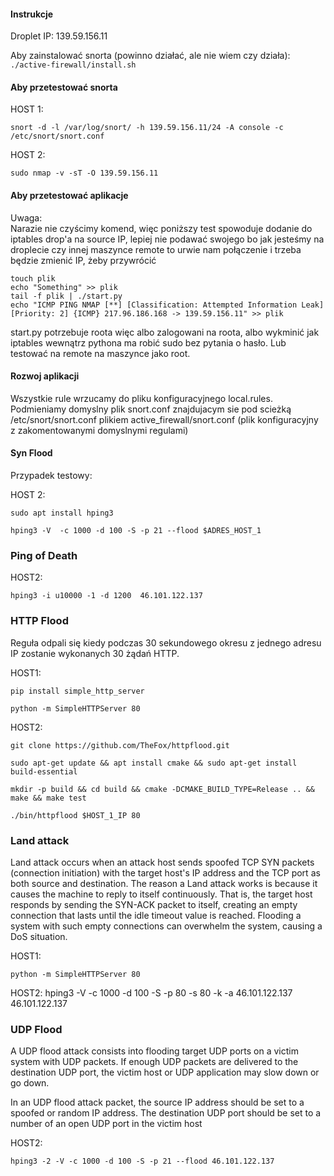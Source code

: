 #### Instrukcje

Droplet IP: 139.59.156.11

Aby zainstalować snorta (powinno działać, ale nie wiem czy działa):  
```./active-firewall/install.sh```

#### Aby przetestować snorta  

HOST 1:
```
snort -d -l /var/log/snort/ -h 139.59.156.11/24 -A console -c /etc/snort/snort.conf
```

HOST 2:
```
sudo nmap -v -sT -O 139.59.156.11
```

#### Aby przetestować aplikacje
Uwaga:  
Narazie nie czyścimy komend, więc poniższy test spowoduje dodanie do iptables drop'a na source IP, lepiej nie podawać swojego bo jak jesteśmy na droplecie
czy innej maszynce remote to urwie nam połączenie i trzeba będzie zmienić IP, żeby przywrócić
```
touch plik
echo "Something" >> plik
tail -f plik | ./start.py
echo "ICMP PING NMAP [**] [Classification: Attempted Information Leak] [Priority: 2] {ICMP} 217.96.186.168 -> 139.59.156.11" >> plik
```

start.py potrzebuje roota więc albo zalogowani na roota, albo wykminić jak iptables wewnątrz pythona ma
robić sudo bez pytania o hasło. Lub testować na remote na maszynce jako root.

#### Rozwoj aplikacji

Wszystkie rule wrzucamy do pliku konfiguracyjnego local.rules. Podmieniamy domyslny plik snort.conf znajdujacym sie pod scieżką /etc/snort/snort.conf plikiem active_firewall/snort.conf (plik konfiguracyjny z zakomentowanymi domyslnymi regulami)

#### Syn Flood
Przypadek testowy:

HOST 2:

```
sudo apt install hping3

hping3 -V  -c 1000 -d 100 -S -p 21 --flood $ADRES_HOST_1
```

### Ping of Death

HOST2:

```
hping3 -i u10000 -1 -d 1200  46.101.122.137
```

### HTTP Flood

Reguła odpali się kiedy podczas 30 sekundowego okresu z jednego adresu IP zostanie wykonanych 30 żądań HTTP.

HOST1:

```
pip install simple_http_server

python -m SimpleHTTPServer 80
```

HOST2:

```
git clone https://github.com/TheFox/httpflood.git

sudo apt-get update && apt install cmake && sudo apt-get install build-essential

mkdir -p build && cd build && cmake -DCMAKE_BUILD_TYPE=Release .. && make && make test

./bin/httpflood $HOST_1_IP 80

```

### Land attack

Land attack occurs when an attack host sends spoofed TCP SYN 
packets (connection initiation) with the target host's IP address 
and the TCP port as both source and destination. The reason a 
Land attack works is because it causes the machine to reply to 
itself continuously. That is, the target host responds by sending 
the SYN-ACK packet to itself, creating an empty connection that 
lasts until the idle timeout value is reached. Flooding a system 
with such empty connections can overwhelm the system, causing 
a DoS situation.

HOST1:

```
python -m SimpleHTTPServer 80
```

HOST2:
hping3 -V -c 1000 -d 100 -S -p 80 -s 80 -k -a 46.101.122.137 46.101.122.137

### UDP Flood

A UDP flood attack consists into flooding target UDP ports on a 
victim system with UDP packets. If enough UDP packets are 
delivered to the destination UDP port, the victim host or UDP 
application may slow down or go down. 

In an UDP flood attack packet, the source IP address should be set 
to a spoofed or random IP address. The destination UDP port 
should be set to a number of an open UDP port in the victim host

HOST2:

```
hping3 -2 -V -c 1000 -d 100 -S -p 21 --flood 46.101.122.137
```
